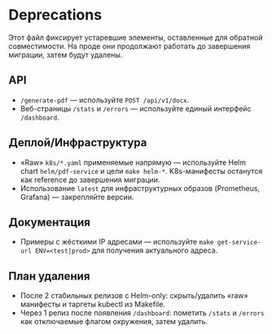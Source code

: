# Deprecations

Этот файл фиксирует устаревшие элементы, оставленные для обратной совместимости. На проде они продолжают работать до завершения миграции, затем будут удалены.

## API

- `/generate-pdf` — используйте `POST /api/v1/docx`.
- Веб-страницы `/stats` и `/errors` — используйте единый интерфейс `/dashboard`.

## Деплой/Инфраструктура

- «Raw» `k8s/*.yaml` применяемые напрямую — используйте Helm chart `helm/pdf-service` и цели `make helm-*`. K8s-манифесты останутся как reference до завершения миграции.
- Использование `latest` для инфраструктурных образов (Prometheus, Grafana) — закрепляйте версии.

## Документация

- Примеры с жёсткими IP адресами — используйте `make get-service-url ENV=<test|prod>` для получения актуального адреса.

## План удаления

- После 2 стабильных релизов с Helm-only: скрыть/удалить «raw» манифесты и таргеты kubectl из Makefile.
- Через 1 релиз после появления `/dashboard`: пометить `/stats` и `/errors` как отключаемые флагом окружения, затем удалить.
